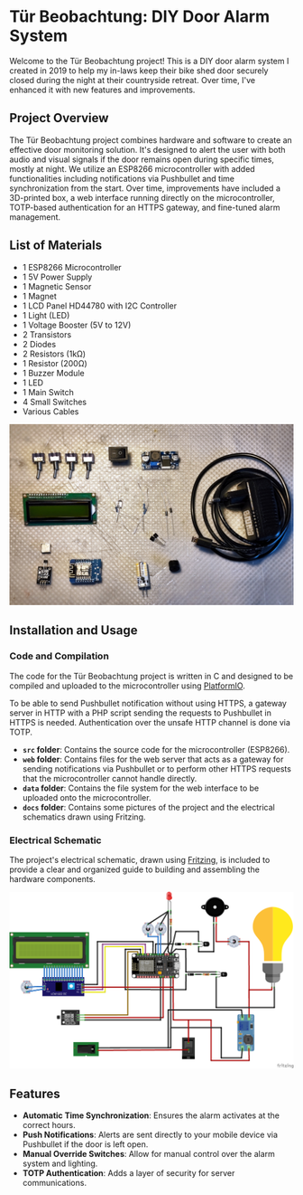 # Tür Beobachtung: DIY Door Alarm System

Welcome to the Tür Beobachtung project! This is a DIY door alarm system I created in 2019 to help my in-laws keep their bike shed door securely closed during the night at their countryside retreat. Over time, I've enhanced it with new features and improvements.

## Project Overview

The Tür Beobachtung project combines hardware and software to create an effective door monitoring solution. It's designed to alert the user with both audio and visual signals if the door remains open during specific times, mostly at night. We utilize an ESP8266 microcontroller with added functionalities including notifications via Pushbullet and time synchronization from the start. Over time, improvements have included a 3D-printed box, a web interface running directly on the microcontroller, TOTP-based authentication for an HTTPS gateway, and fine-tuned alarm management.

## List of Materials

- 1 ESP8266 Microcontroller
- 1 5V Power Supply
- 1 Magnetic Sensor
- 1 Magnet
- 1 LCD Panel HD44780 with I2C Controller
- 1 Light (LED)
- 1 Voltage Booster (5V to 12V)
- 2 Transistors
- 2 Diodes
- 2 Resistors (1kΩ)
- 1 Resistor (200Ω)
- 1 Buzzer Module
- 1 LED
- 1 Main Switch
- 4 Small Switches
- Various Cables

![List of Materials](docs/bom.jpg)

## Installation and Usage

### Code and Compilation

The code for the Tür Beobachtung project is written in C and designed to be compiled and uploaded to the microcontroller using [PlatformIO](https://platformio.org/).

To be able to send Pushbullet notification without using HTTPS, a gateway server in HTTP with a PHP script sending the requests to Pushbullet in HTTPS is needed. Authentication over the unsafe HTTP channel is done via TOTP.

- **`src` folder**: Contains the source code for the microcontroller (ESP8266).
- **`web` folder**: Contains files for the web server that acts as a gateway for sending notifications via Pushbullet or to perform other HTTPS requests that the microcontroller cannot handle directly.
- **`data` folder**: Contains the file system for the web interface to be uploaded onto the microcontroller.
- **`docs` folder**: Contains some pictures of the project and the electrical schematics drawn using Fritzing.

### Electrical Schematic

The project's electrical schematic, drawn using [Fritzing](http://fritzing.org/), is included to provide a clear and organized guide to building and assembling the hardware components.

![Electrical Schematic](docs/tuer_beobachtung_bb.png)

## Features

- **Automatic Time Synchronization**: Ensures the alarm activates at the correct hours.
- **Push Notifications**: Alerts are sent directly to your mobile device via Pushbullet if the door is left open.
- **Manual Override Switches**: Allow for manual control over the alarm system and lighting.
- **TOTP Authentication**: Adds a layer of security for server communications.

